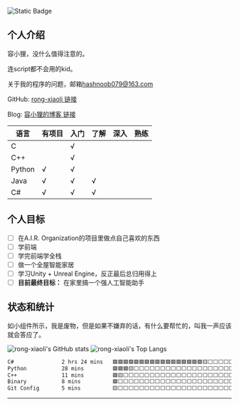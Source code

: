 ![Static Badge](https://img.shields.io/badge/code_quality-sucks-red)

个人介绍
---
容小狸，没什么值得注意的。

连script都不会用的kid。

关于我的程序的问题，邮箱[hashnoob079@163.com](hashnoob079@163.com)

GitHub: [rong-xiaoli 链接](https://github.com/rong-xiaoli)

Blog: [容小狸的博客 链接](https://blog.rongxiaoli.top)

| 语言 | 有项目 | 入门 | 了解 | 深入 |熟练 |
| ---- |  ----  | --- | ---- | ----|----|
|C     |        |  √  |      |     |    |
|C++   |        |  √  |      |     |    |
|Python|    √   |  √  |      |     |    |
|Java  |    √   |  √  |   √  |     |    |
|C#    |    √   |  √  |   √  |     |    |

个人目标
---
- [ ] 在A.I.R. Organization的项目里做点自己喜欢的东西
- [ ] 学前端
- [ ] 学完前端学全栈
- [ ] 做一个全屋智能家居
- [ ] 学习Unity + Unreal Engine，反正最后总归用得上
- [ ] **目前最终目标：** 在家里搞一个强人工智能助手

状态和统计
---
如小组件所示，我是废物，但是如果不嫌弃的话，有什么要帮忙的，叫我一声应该就会答应了。

![rong-xiaoli's GitHub stats](https://github-readme-stats.vercel.app/api?username=rong-xiaoli)
![rong-xiaoli's Top Langs](https://github-readme-stats.vercel.app/api/top-langs/?username=rong-xiaoli&layout=donut&hide=javascript,html,css)
<!--START_SECTION:waka-->

```txt
C#               2 hrs 24 mins   🟩🟩🟩🟩🟩🟩🟩🟩🟩🟩🟩🟩🟩🟩🟩🟩🟩🟨⬜⬜⬜⬜⬜⬜⬜   69.30 %
Python           28 mins         🟩🟩🟩🟨⬜⬜⬜⬜⬜⬜⬜⬜⬜⬜⬜⬜⬜⬜⬜⬜⬜⬜⬜⬜⬜   13.63 %
C++              11 mins         🟩🟨⬜⬜⬜⬜⬜⬜⬜⬜⬜⬜⬜⬜⬜⬜⬜⬜⬜⬜⬜⬜⬜⬜⬜   05.75 %
Binary           8 mins          🟩⬜⬜⬜⬜⬜⬜⬜⬜⬜⬜⬜⬜⬜⬜⬜⬜⬜⬜⬜⬜⬜⬜⬜⬜   04.26 %
Git Config       5 mins          🟨⬜⬜⬜⬜⬜⬜⬜⬜⬜⬜⬜⬜⬜⬜⬜⬜⬜⬜⬜⬜⬜⬜⬜⬜   02.52 %
```

<!--END_SECTION:waka-->
---
